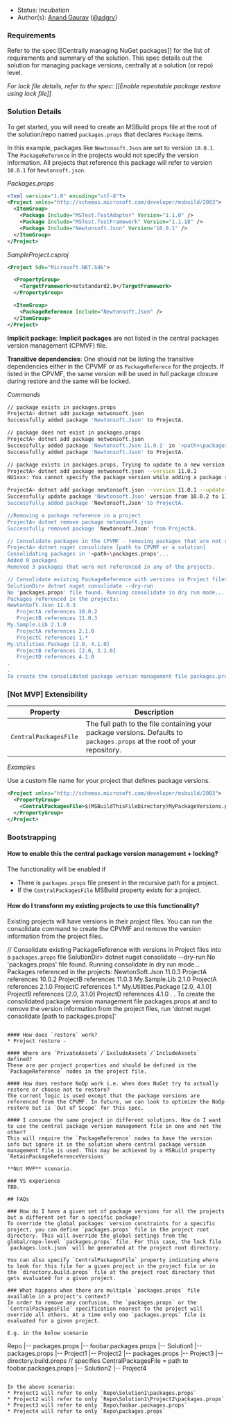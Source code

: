 * Status: Incubation
* Author(s): [Anand Gaurav](https://github.com/anangaur) ([@adgrv](https://twitter.com/adgrv))

### Requirements
Refer to the spec:[[Centrally managing NuGet packages]] for the list of requirements and summary of the solution. This spec details out the solution for managing package versions, centrally at a solution (or repo) level.

*For lock file details, refer to the spec: [[Enable repeatable package restore using lock file]]*

### Solution Details

To get started, you will need to create an MSBuild props file at the root of the solution/repo named `packages.props` that declares `Package` items.

In this example, packages like `Newtonsoft.Json` are set to version `10.0.1`.  The `PackageReference` in the projects would not specify the version information. All projects that reference this package will refer to version `10.0.1` for `Newtonsoft.json`.

*Packages.props*
```xml
<?xml version="1.0" encoding="utf-8"?>
<Project xmlns="http://schemas.microsoft.com/developer/msbuild/2003">
  <ItemGroup>
    <Package Include="MSTest.TestAdapter" Version="1.1.0" />
    <Package Include="MSTest.TestFramework" Version="1.1.18" />
    <Package Include="Newtonsoft.Json" Version="10.0.1" />
  </ItemGroup>
</Project>
```

*SampleProject.csproj*
```xml
<Project Sdk="Microsoft.NET.Sdk">

  <PropertyGroup>
    <TargetFramework>netstandard2.0</TargetFramework>
  </PropertyGroup>

  <ItemGroup>
    <PackageReference Include="Newtonsoft.Json" />
  </ItemGroup>
</Project>
```

**Implicit package**: **Implicit packages** are not listed in the central packages version management (CPMVF) file.

**Transitive dependencies**: One should not be listing the transitive dependencies either in the CPVMF or as `PackageReferece` for the projects. If listed in the CPVMF, the same version will be used in full package closure during restore and the same will be locked. 

*Commands*

```bash
// package exists in packages.props
ProjectA> dotnet add package netwonsoft.json 
Successfully added package 'Newtonsoft.Json' to ProjectA. 

// package does not exist in packages.props
ProjectA> dotnet add package netwonsoft.json 
Successfully added package 'Newtonsoft.Json 11.0.1' in '<path>\packages.props'.
Successfully added package 'Newtonsoft.Json' to ProjectA. 

// package exists in packages.props. Trying to update to a new version
ProjectA> dotnet add package netwonsoft.json --version 11.0.1
NU1xxx: You cannot specify the package version while adding a package reference. Package version version information is managed in the central package version management file '<path>\packages.props'. Use the command 'dotnet add package newtonsoft.json --version <version number> --update-version-management-file' to update the package version in the central package version management file '<path>\packages.props'.

ProjectA> dotnet add package newtonsoft.json --version 11.0.1 --update-version-management-file
Successfully update package 'Newtonsoft.Json' version from 10.0.2 to 11.0.1' in '<path>\packages.props'.
Successfully added package 'Newtonsoft.Json' to ProjectA. 

//Removing a package reference in a project
ProjectA> dotnet remove package netwonsoft.json
Successfully removed package 'Newtonsoft.Json' from ProjectA. 

// Consolidate packages in the CPVMF - removing packages that are not referenced in the projects
ProjectA> dotnet nuget consolidate [path to CPVMF or a solution]
Consolidating packages in '<path>\packages.props'...
Added 0 packages
Removed 3 packages that were not referenced in any of the projects.

// Consolidate existing PackageReference with versions in Project files into a `packages.props` file
SolutionDir> dotnet nuget consolidate --dry-run 
No 'packages.props' file found. Running consolidate in dry run mode...
Packages referenced in the projects:
NewtonSoft.Json 11.0.3
   ProjectA references 10.0.2
   ProjectB references 11.0.3
My.Sample.Lib 2.1.0
   ProjectA references 2.1.0
   ProjectC references 1.*
My.Utilities.Package [2.0, 4.1.0]
   ProjectB references [2.0, 3.1.0]
   ProjectD references 4.1.0
.
.
To create the consolidated package version management file packages.props at <path> and to remove the version information from the project files, run 'dotnet nuget consolidate [path to packages.props]'

```

### **[Not MVP]** Extensibility 

| Property                            | Description |
|-------------------------------------|-------------|
| `CentralPackagesFile `  | The full path to the file containing your package versions.  Defaults to `packages.props` at the root of your repository. |

*Examples*

Use a custom file name for your project that defines package versions.
```xml
<Project xmlns="http://schemas.microsoft.com/developer/msbuild/2003">
  <PropertyGroup>
    <CentralPackagesFile>$(MSBuildThisFileDirectory)MyPackageVersions.props</CentralPackagesFile>
  </PropertyGroup>
</Project>
```

### Bootstrapping

#### How to enable this the central package version management + locking? 
The functionality will be enabled if
* There is `packages.props` file present in the recursive path for a project.
* If the `CentralPackagesFile` MSBuild property exists for a project. 

#### How do I transform my existing projects to use this functionality?
Existing projects will have versions in their project files. You can run the consolidate command to create the CPVMF and remove the version information from the project files.

// Consolidate existing PackageReference with versions in Project files into a `packages.props` file
SolutionDir> dotnet nuget consolidate --dry-run 
No 'packages.props' file found. Running consolidate in dry run mode...
Packages referenced in the projects:
NewtonSoft.Json 11.0.3
   ProjectA references 10.0.2
   ProjectB references 11.0.3
My.Sample.Lib 2.1.0
   ProjectA references 2.1.0
   ProjectC references 1.*
My.Utilities.Package [2.0, 4.1.0]
   ProjectB references [2.0, 3.1.0]
   ProjectD references 4.1.0
.
.
To create the consolidated package version management file packages.props at <path> and to remove the version information from the project files, run 'dotnet nuget consolidate [path to packages.props]'

```

#### How does `restore` work?
* Project restore - 

#### Where are `PrivateAssets`/`ExcludeAssets`/`IncludeAssets` defined?
These are per project properties and should be defined in the `PackageReference` nodes in the project file.

#### How does restore NoOp work i.e. when does NuGet try to actually restore or choose not to restore?
The current logic is used except that the package versions are referenced from the CPVMF. In future, we can look to optimize the NoOp restore but is `Out of Scope` for this spec.

#### I consume the same project in different solutions. How do I want to use the central package version management file in one and not the other?
This will require the `PackageReference` nodes to have the version info but ignore it in the solution where central package version management file is used. This may be achieved by a MSBuild property `RetainPackageReferenceVersions`

**Not MVP** scenario.

### VS experience
TBD.

## FAQs

### How do I have a given set of package versions for all the projects but a different set for a specific package?
To override the global packages' version constraints for a specific project, you can define `packages.props` file in the project root directory. This will override the global settings from the global/repo-level `packages.props` file. For this case, the lock file `packages.lock.json` will be generated at the project root directory.

You can also specify `CentralPackagesFile` property indicating where to look for this file for a given project in the project file or in the `directory.build.props` file at the project root directory that gets evaluated for a given project.

### What happens when there are multiple `packages.props` file available in a project's context?
In order to remove any confusion, the `packages.props` or the `CentralPackagesFile` specification nearest to the project will override all others. At a time only one `packages.props` file is evaluated for a given project.

E.g. in the below scenario

```
Repo
 |-- packages.props
 |-- foobar.packages.props
 |-- Solution1
     |-- packages.props
     |-- Project1
     |-- Project2
         |-- packages.props
     |-- Project3
         |-- directory.build.props   // specifies CentralPackagesFile = path to foobar.packages.props
 |-- Solution2
     |-- Project4
```

In the above scenario:
* Project1 will refer to only `Repo\Solution1\packages.props`
* Project2 will refer to only `Repo\Solution1\Project2\packages.props`
* Project3 will refer to only `Repo\foobar.packages.props`
* Project4 will refer to only `Repo\packages.props`
